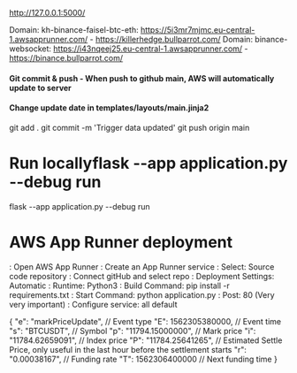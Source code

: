 

http://127.0.0.1:5000/

Domain: kh-binance-faisel-btc-eth: https://5i3mr7mjmc.eu-central-1.awsapprunner.com/ - https://killerhedge.bullparrot.com/
Domain: binance-websocket: https://i43nqeej25.eu-central-1.awsapprunner.com/ - https://binance.bullparrot.com/


#### Git commit & push - When push to github main, AWS will automatically update to server
#### Change update date in templates/layouts/main.jinja2
git add .
git commit -m 'Trigger data updated'
git push origin main


# Run locallyflask --app application.py --debug run
flask --app application.py --debug run


# AWS App Runner deployment
: Open AWS App Runner
: Create an App Runner service
: Select: Source code repository
: Connect gitHub and select repo
: Deployment Settings: Automatic
: Runtime: Python3
: Build Command: pip install -r requirements.txt
: Start Command: python application.py
: Post: 80 (Very very important)
: Configure service: all default




  {
    "e": "markPriceUpdate",     // Event type
    "E": 1562305380000,         // Event time
    "s": "BTCUSDT",             // Symbol
    "p": "11794.15000000",      // Mark price
    "i": "11784.62659091",      // Index price
    "P": "11784.25641265",      // Estimated Settle Price, only useful in the last hour before the settlement starts
    "r": "0.00038167",          // Funding rate
    "T": 1562306400000          // Next funding time
  }